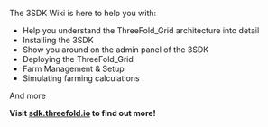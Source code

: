The 3SDK Wiki is here to help you with:

- Help you understand the ThreeFold_Grid architecture into detail
- Installing the 3SDK
- Show you around on the admin panel of the 3SDK
- Deploying the ThreeFold_Grid
- Farm Management & Setup
- Simulating farming calculations

And more

**Visit [sdk.threefold.io](manual:manual3_home_new) to find out more!**